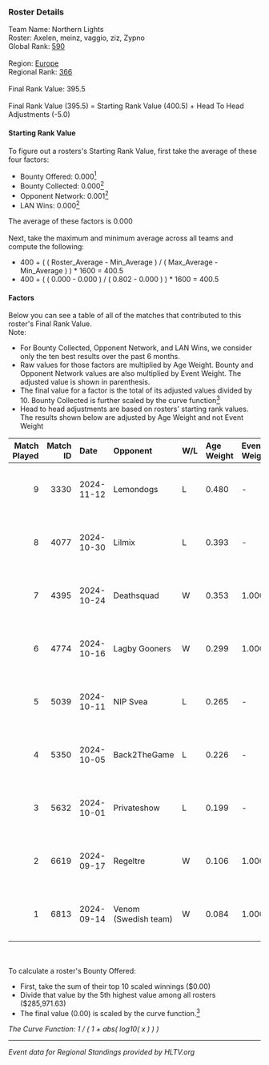### Roster Details<br />
Team Name: Northern Lights<br />
Roster: Axelen, meinz, vaggio, ziz, Zypno<br />
Global Rank: [590](../../standings_global_2025_02_28.md)<br />
<br />
Region: [Europe]( ../../standings_europe_2025_02_28.md)<br />
Regional Rank: [366]( ../../standings_europe_2025_02_28.md)<br />
<br />
Final Rank Value:  395.5<br />
<br />
Final Rank Value (395.5) = Starting Rank Value (400.5) + Head To Head Adjustments (-5.0)<br />

#### Starting Rank Value<br />
To figure out a rosters's Starting Rank Value, first take the average of these four factors:<br />
- Bounty Offered: 0.000[<sup>1</sup>](#table2)
- Bounty Collected: 0.000[<sup>2</sup>](#table1)
- Opponent Network: 0.001[<sup>2</sup>](#table1)
- LAN Wins: 0.000[<sup>2</sup>](#table1)

The average of these factors is 0.000<br />
<br />
Next, take the maximum and minimum average across all teams and compute the following:<br />
- 400 + ( ( Roster_Average - Min_Average ) / ( Max_Average - Min_Average ) ) * 1600 = 400.5
- 400 + ( ( 0.000 - 0.000 ) / ( 0.802 - 0.000 ) ) * 1600 = 400.5


#### Factors<br />
Below you can see a table of all of the matches that contributed to this roster's Final Rank Value.<br />
Note:<br />

- For Bounty Collected, Opponent Network, and LAN Wins, we consider only the ten best results over the past 6 months.
- Raw values for those factors are multiplied by Age Weight. Bounty and Opponent Network values are also multiplied by Event Weight. The adjusted value is shown in parenthesis.
- The final value for a factor is the total of its adjusted values divided by 10. Bounty Collected is further scaled by the curve function[<sup>3</sup>](#curveFunction)
- Head to head adjustments are based on rosters' starting rank values. The results shown below are adjusted by Age Weight and not Event Weight
<span id="table1"></span><br />


| Match Played | Match ID | Date       | Opponent             | W/L | Age Weight | Event Weight | Bounty Collected | Opponent Network | LAN Wins  | H2H Adj. | Roster                            |
| -: | -: | :- | :- | :- | :- | :- | :- | :- | :- | -: | :- |
|            9 |     3330 | 2024-11-12 | Lemondogs            | L   | 0.480      | -            | -                | -                | -         |    -7.41 | Axelen, meinz, vaggio, ziz, Zypno |
|            8 |     4077 | 2024-10-30 | Lilmix               | L   | 0.393      | -            | -                | -                | -         |    -4.21 | Axelen, meinz, vaggio, ziz, Zypno |
|            7 |     4395 | 2024-10-24 | Deathsquad           | W   | 0.353      | 1.000        | 0.000 (0.000)    | 0.013 (0.005)    | 0 (0.000) |     5.51 | Axelen, meinz, vaggio, ziz, Zypno |
|            6 |     4774 | 2024-10-16 | Lagby Gooners        | W   | 0.299      | 1.000        | 0.000 (0.000)    | 0.000 (0.000)    | 0 (0.000) |     4.68 | Axelen, meinz, vaggio, ziz, Zypno |
|            5 |     5039 | 2024-10-11 | NIP Svea             | L   | 0.265      | -            | -                | -                | -         |    -4.17 | Axelen, meinz, vaggio, ziz, Zypno |
|            4 |     5350 | 2024-10-05 | Back2TheGame         | L   | 0.226      | -            | -                | -                | -         |    -0.78 | Axelen, H0TI, meinz, vaggio, ziz  |
|            3 |     5632 | 2024-10-01 | Privateshow          | L   | 0.199      | -            | -                | -                | -         |    -2.11 | Axelen, meinz, vaggio, ziz, Zypno |
|            2 |     6619 | 2024-09-17 | Regeltre             | W   | 0.106      | 1.000        | 0.000 (0.000)    | 0.003 (0.000)    | 0 (0.000) |     1.66 | Axelen, meinz, vaggio, ziz, Zypno |
|            1 |     6813 | 2024-09-14 | Venom (Swedish team) | W   | 0.084      | 1.000        | 0.000 (0.000)    | 0.068 (0.006)    | 0 (0.000) |     1.77 | Axelen, meinz, vaggio, ziz, Zypno |

<br />
<span id="table2"></span><br />
To calculate a roster's Bounty Offered:<br />

- First, take the sum of their top 10 scaled winnings ($0.00)
- Divide that value by the 5th highest value among all rosters ($285,971.63)
- The final value (0.00) is scaled by the curve function.[<sup>3</sup>](#curveFunction)

<span id="curveFunction"></span>_The Curve Function: 1 / ( 1 + abs( log10( x ) ) )_<br />

---
_Event data for Regional Standings provided by HLTV.org_<br />
